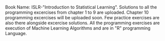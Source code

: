 Book Name: ISLR-"Introduction to Statistical Learning".
Solutions to all the programming excercises from chapter 1 to 9 are uploaded.
Chapter 10 programming excercises will be uploaded soon.
Few practice exercises are also there alongside excercise solutions.
All the programming exercises are execution of Machine Learning Algorithms and are in "R" programming Language. 
